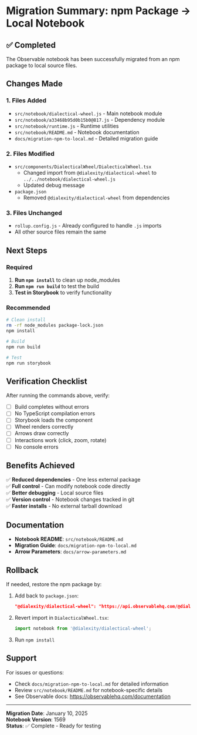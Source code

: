 # Migration Summary: npm Package → Local Notebook

## ✅ Completed

The Observable notebook has been successfully migrated from an npm package to local source files.

## Changes Made

### 1. Files Added
- `src/notebook/dialectical-wheel.js` - Main notebook module
- `src/notebook/a33468b95d0b15b0@817.js` - Dependency module
- `src/notebook/runtime.js` - Runtime utilities
- `src/notebook/README.md` - Notebook documentation
- `docs/migration-npm-to-local.md` - Detailed migration guide

### 2. Files Modified
- `src/components/DialecticalWheel/DialecticalWheel.tsx`
  - Changed import from `@dialexity/dialectical-wheel` to `../../notebook/dialectical-wheel.js`
  - Updated debug message
- `package.json`
  - Removed `@dialexity/dialectical-wheel` from dependencies

### 3. Files Unchanged
- `rollup.config.js` - Already configured to handle `.js` imports
- All other source files remain the same

## Next Steps

### Required
1. **Run `npm install`** to clean up node_modules
2. **Run `npm run build`** to test the build
3. **Test in Storybook** to verify functionality

### Recommended
```bash
# Clean install
rm -rf node_modules package-lock.json
npm install

# Build
npm run build

# Test
npm run storybook
```

## Verification Checklist

After running the commands above, verify:

- [ ] Build completes without errors
- [ ] No TypeScript compilation errors
- [ ] Storybook loads the component
- [ ] Wheel renders correctly
- [ ] Arrows draw correctly
- [ ] Interactions work (click, zoom, rotate)
- [ ] No console errors

## Benefits Achieved

✅ **Reduced dependencies** - One less external package  
✅ **Full control** - Can modify notebook code directly  
✅ **Better debugging** - Local source files  
✅ **Version control** - Notebook changes tracked in git  
✅ **Faster installs** - No external tarball download  

## Documentation

- **Notebook README**: `src/notebook/README.md`
- **Migration Guide**: `docs/migration-npm-to-local.md`
- **Arrow Parameters**: `docs/arrow-parameters.md`

## Rollback

If needed, restore the npm package by:

1. Add back to `package.json`:
   ```json
   "@dialexity/dialectical-wheel": "https://api.observablehq.com/@dialexity/dialectical-wheel@1569.tgz?v=3"
   ```

2. Revert import in `DialecticalWheel.tsx`:
   ```typescript
   import notebook from '@dialexity/dialectical-wheel';
   ```

3. Run `npm install`

## Support

For issues or questions:
- Check `docs/migration-npm-to-local.md` for detailed information
- Review `src/notebook/README.md` for notebook-specific details
- See Observable docs: https://observablehq.com/documentation

---

**Migration Date**: January 10, 2025  
**Notebook Version**: 1569  
**Status**: ✅ Complete - Ready for testing

